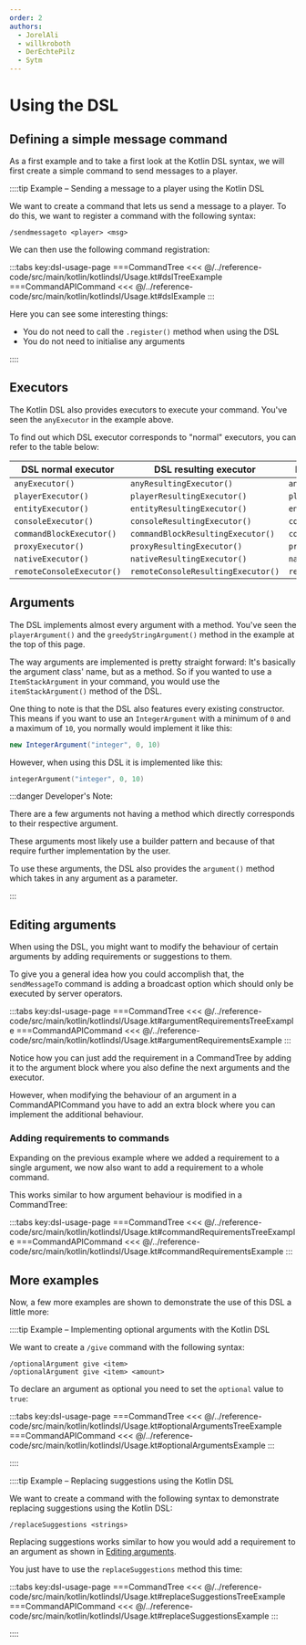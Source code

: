 ```yaml
---
order: 2
authors:
  - JorelAli
  - willkroboth
  - DerEchtePilz
  - Sytm
---
```


# Using the DSL

## Defining a simple message command

As a first example and to take a first look at the Kotlin DSL syntax, we will first create a simple command to send messages to a player.

::::tip Example – Sending a message to a player using the Kotlin DSL

We want to create a command that lets us send a message to a player. To do this, we want to register a command with the following syntax:

```mccmd
/sendmessageto <player> <msg>
```

We can then use the following command registration:

:::tabs key:dsl-usage-page
===CommandTree
<<< @/../reference-code/src/main/kotlin/kotlindsl/Usage.kt#dslTreeExample
===CommandAPICommand
<<< @/../reference-code/src/main/kotlin/kotlindsl/Usage.kt#dslExample
:::


Here you can see some interesting things:

- You do not need to call the `.register()` method when using the DSL
- You do not need to initialise any arguments

::::

## Executors

The Kotlin DSL also provides executors to execute your command. You've seen the `anyExecutor` in the example above.

To find out which DSL executor corresponds to "normal" executors, you can refer to the table below:

| DSL normal executor       | DSL resulting executor             | DSL normal execution info      | DSL resulting execution info            | "normal" Executor         |
|---------------------------|------------------------------------|--------------------------------|-----------------------------------------|---------------------------|
| `anyExecutor()`           | `anyResultingExecutor()`           | `anyExecutionInfo()`           | `anyResultingExecutionInfo`             | `executes()`              |
| `playerExecutor()`        | `playerResultingExecutor()`        | `playerExecutionInfo()`        | `playerResultingExecutionInfo()`        | `executesPlayer()`        |
| `entityExecutor()`        | `entityResultingExecutor()`        | `entityExecutionInfo()`        | `entityResultingExecutionInfo()`        | `executesEntity()`        |
| `consoleExecutor()`       | `consoleResultingExecutor()`       | `consoleExecutionInfo()`       | `consoleResultingExecutionInfo()`       | `executesConsole()`       |
| `commandBlockExecutor()`  | `commandBlockResultingExecutor()`  | `commandBlockExecutionInfo()`  | `commandBlockResultingExecutionInfo()`  | `executesCommandBlock()`  |
| `proxyExecutor()`         | `proxyResultingExecutor()`         | `proxyExecutionInfo()`         | `proxyResultingExecutionInfo()`         | `executesProxy()`         |
| `nativeExecutor()`        | `nativeResultingExecutor()`        | `nativeExecutionInfo()`        | `nativeResultingExecutionInfo()`        | `executesNative()`        |
| `remoteConsoleExecutor()` | `remoteConsoleResultingExecutor()` | `remoteConsoleExecutionInfo()` | `remoteConsoleResultingExecutionInfo()` | `executesRemoteConsole()` |

## Arguments

The DSL implements almost every argument with a method. You've seen the `playerArgument()` and the `greedyStringArgument()` method in the example at the top of this page.

The way arguments are implemented is pretty straight forward: It's basically the argument class' name, but as a method. So if you wanted to use a `ItemStackArgument` in your command, you would use the `itemStackArgument()` method of the DSL.

One thing to note is that the DSL also features every existing constructor. This means if you want to use an `IntegerArgument` with a minimum of `0` and a maximum of `10`, you normally would implement it like this:

```java
new IntegerArgument("integer", 0, 10)
```

However, when using this DSL it is implemented like this:

```kotlin
integerArgument("integer", 0, 10)
```

:::danger Developer's Note:

There are a few arguments not having a method which directly corresponds to their respective argument.

These arguments most likely use a builder pattern and because of that require further implementation by the user.

To use these arguments, the DSL also provides the `argument()` method which takes in any argument as a parameter.

:::

## Editing arguments

When using the DSL, you might want to modify the behaviour of certain arguments by adding requirements or suggestions to them.

To give you a general idea how you could accomplish that, the `sendMessageTo` command is adding a broadcast option which should only be executed by server operators.

:::tabs key:dsl-usage-page
===CommandTree
<<< @/../reference-code/src/main/kotlin/kotlindsl/Usage.kt#argumentRequirementsTreeExample
===CommandAPICommand
<<< @/../reference-code/src/main/kotlin/kotlindsl/Usage.kt#argumentRequirementsExample
:::

Notice how you can just add the requirement in a CommandTree by adding it to the argument block where you also define the next arguments and the executor.

However, when modifying the behaviour of an argument in a CommandAPICommand you have to add an extra block where you can implement the additional behaviour.

### Adding requirements to commands

Expanding on the previous example where we added a requirement to a single argument, we now also want to add a requirement to a whole command.

This works similar to how argument behaviour is modified in a CommandTree:

:::tabs key:dsl-usage-page
===CommandTree
<<< @/../reference-code/src/main/kotlin/kotlindsl/Usage.kt#commandRequirementsTreeExample
===CommandAPICommand
<<< @/../reference-code/src/main/kotlin/kotlindsl/Usage.kt#commandRequirementsExample
:::

## More examples

Now, a few more examples are shown to demonstrate the use of this DSL a little more:

::::tip Example – Implementing optional arguments with the Kotlin DSL

We want to create a `/give` command with the following syntax:

```mccmd
/optionalArgument give <item>
/optionalArgument give <item> <amount>
```

To declare an argument as optional you need to set the `optional` value to `true`:

:::tabs key:dsl-usage-page
===CommandTree
<<< @/../reference-code/src/main/kotlin/kotlindsl/Usage.kt#optionalArgumentsTreeExample
===CommandAPICommand
<<< @/../reference-code/src/main/kotlin/kotlindsl/Usage.kt#optionalArgumentsExample
:::

::::

::::tip Example – Replacing suggestions using the Kotlin DSL

We want to create a command with the following syntax to demonstrate replacing suggestions using the Kotlin DSL:

```mccmd
/replaceSuggestions <strings>
```

Replacing suggestions works similar to how you would add a requirement to an argument as shown in [Editing arguments](#editing-arguments).

You just have to use the `replaceSuggestions` method this time:

:::tabs key:dsl-usage-page
===CommandTree
<<< @/../reference-code/src/main/kotlin/kotlindsl/Usage.kt#replaceSuggestionsTreeExample
===CommandAPICommand
<<< @/../reference-code/src/main/kotlin/kotlindsl/Usage.kt#replaceSuggestionsExample
:::

::::